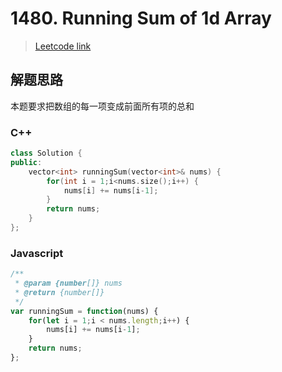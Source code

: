 # 1480. Running Sum of 1d Array

> [Leetcode link](https://leetcode.com/problems/running-sum-of-1d-array/)



## 解题思路

本题要求把数组的每一项变成前面所有项的总和



### C++

```cpp
class Solution {
public:
    vector<int> runningSum(vector<int>& nums) {
        for(int i = 1;i<nums.size();i++) {
            nums[i] += nums[i-1];
        }
        return nums;
    }
};
```



### Javascript

```js
/**
 * @param {number[]} nums
 * @return {number[]}
 */
var runningSum = function(nums) {
    for(let i = 1;i < nums.length;i++) {
        nums[i] += nums[i-1];
    }
    return nums;
};
```

